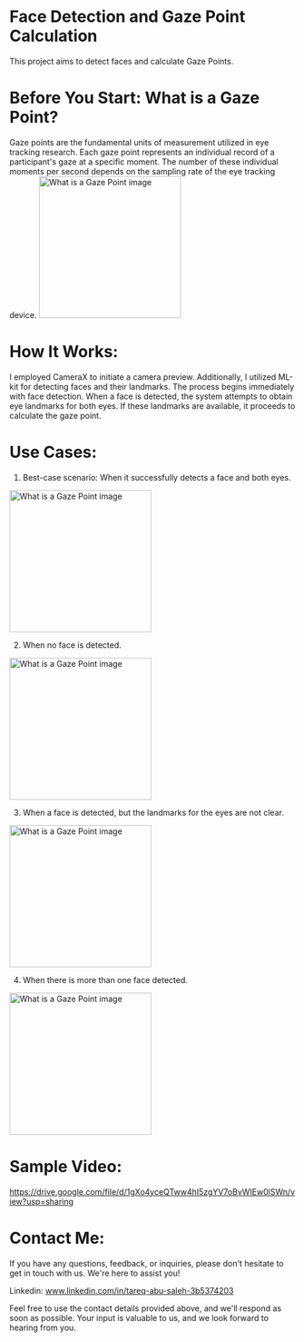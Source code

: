 # Face Detection and Gaze Point Calculation

This project aims to detect faces and calculate Gaze Points.

# Before You Start: What is a Gaze Point?

Gaze points are the fundamental units of measurement utilized in eye tracking research.
Each gaze point represents an individual record of a participant's gaze at a specific moment.
The number of these individual moments per second depends on the sampling rate of the eye tracking device.
<img src="https://github.com/Tareq-Ghassan/FaceDetection-GazePoint/assets/67103763/57a5b78c-5f7c-4e56-8200-eda9ce83f79b" alt="What is a Gaze Point image " height="250"/>

# How It Works:

I employed CameraX to initiate a camera preview. Additionally,
I utilized ML-kit for detecting faces and their landmarks.
The process begins immediately with face detection. When a face is detected,
the system attempts to obtain eye landmarks for both eyes. If these landmarks are available,
it proceeds to calculate the gaze point.

# Use Cases:

1. Best-case scenario: When it successfully detects a face and both eyes.
<img src="https://github.com/Tareq-Ghassan/FaceDetection-GazePoint/assets/67103763/f8e2a1e5-157d-4619-b3b9-517b2f72dcee" alt="What is a Gaze Point image " height="250"/>

2. When no face is detected.
<img src="https://github.com/Tareq-Ghassan/FaceDetection-GazePoint/assets/67103763/dff2b8b9-f1d5-43cd-baf7-83c73051acdc" alt="What is a Gaze Point image " height="250"/>


3. When a face is detected, but the landmarks for the eyes are not clear.
<img src="https://github.com/Tareq-Ghassan/FaceDetection-GazePoint/assets/67103763/90b7545c-fefb-4198-8aba-ae7702fb1d07" alt="What is a Gaze Point image " height="250"/>


4. When there is more than one face detected.
<img src="https://github.com/Tareq-Ghassan/FaceDetection-GazePoint/assets/67103763/0bf69c13-75cf-42d6-9b0a-202d2f9d966b" alt="What is a Gaze Point image " height="250"/>


# Sample Video:
https://drive.google.com/file/d/1gXo4yceQTww4hI5zgYV7oBvWIEw0lSWn/view?usp=sharing

# Contact Me:
If you have any questions, feedback, or inquiries, please don't hesitate to get in touch with us. We're here to assist you!

Linkedin: www.linkedin.com/in/tareq-abu-saleh-3b5374203

Feel free to use the contact details provided above, and we'll respond as soon as possible. Your input is valuable to us, and we look forward to hearing from you.
